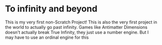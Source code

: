 To infinity and beyond
==

This is my very first non-Scratch Project! This is also the very first project in the world to actually go past infinity.
Games like Antimatter Dimensions doesn't actually break True Infinity, they just use a number engine. But I may have to
use an ordinal engine for this


